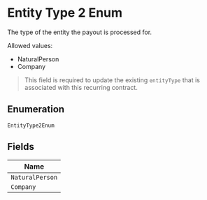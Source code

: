 
# Entity Type 2 Enum

The type of the entity the payout is processed for.

Allowed values:

* NaturalPerson
* Company

> This field is required to update the existing `entityType` that is associated with this recurring contract.

## Enumeration

`EntityType2Enum`

## Fields

| Name |
|  --- |
| `NaturalPerson` |
| `Company` |

